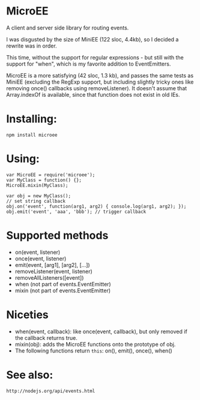 # MicroEE

A client and server side library for routing events.

I was disgusted by the size of MiniEE (122 sloc, 4.4kb), so I decided a rewrite was in order.

This time, without the support for regular expressions - but still with the support for "when", which is my favorite addition to EventEmitters.

MicroEE is a more satisfying (42 sloc, 1.3 kb), and passes the same tests as MiniEE (excluding the RegExp support, but including slightly tricky ones like removing once() callbacks using removeListener). It doesn't assume that Array.indexOf is available, since that function does not exist in old IEs.

# Installing:

    npm install microee

# Using:

    var MicroEE = require('microee');
    var MyClass = function() {};
    MicroEE.mixin(MyClass);

    var obj = new MyClass();
    // set string callback
    obj.on('event', function(arg1, arg2) { console.log(arg1, arg2); });
    obj.emit('event', 'aaa', 'bbb'); // trigger callback

# Supported methods

- on(event, listener)
- once(event, listener)
- emit(event, [arg1], [arg2], [...])
- removeListener(event, listener)
- removeAllListeners([event])
- when (not part of events.EventEmitter)
- mixin (not part of events.EventEmitter)

# Niceties

- when(event, callback): like once(event, callback), but only removed if the callback returns true.
- mixin(obj): adds the MicroEE functions onto the prototype of obj.
- The following functions return `this`: on(), emit(), once(), when()

# See also:

    http://nodejs.org/api/events.html
